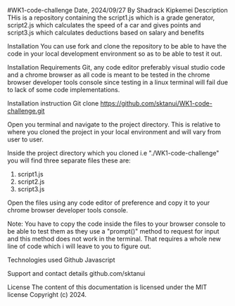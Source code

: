 #WK1-code-challenge
Date, 2024/09/27
By Shadrack Kipkemei
Description
THis is a repository containing the script1.js which is a grade generator, script2.js which calculates the speed of a car and gives points and script3.js which calculates deductions based on salary and benefits

Installation
You can use fork and clone the repository to be able to have the code in your local development environment so as to be able to test it out.

Installation Requirements
Git, any code editor preferably visual studio code and a chrome browser as all code is meant to be tested in the chrome browser developer tools console since testing in a linux terminal will fail due to lack of some code implementations.

Installation instruction
Git clone https://github.com/sktanui/WK1-code-challenge.git

Open you terminal and navigate to the project directory. This is relative to where you cloned the project in your local environment and will vary from user to user.

Inside the project directory which you cloned i.e "./WK1-code-challenge" you will find three separate files these are:

1. script1.js
2. script2.js
3. script3.js

Open the files using any code editor of preference and copy it to your chrome browser developer tools console.

Note: You have to copy the code inside the files to your browser console to be able to test them as they use a "prompt()" method to request for input and this method does not work in the terminal. That requires a whole new line of code which i will leave to you to figure out.

Technologies used
Github Javascript

Support and contact details
github.com/sktanui

License
The content of this documentation is licensed under the MIT license Copyright (c) 2024.